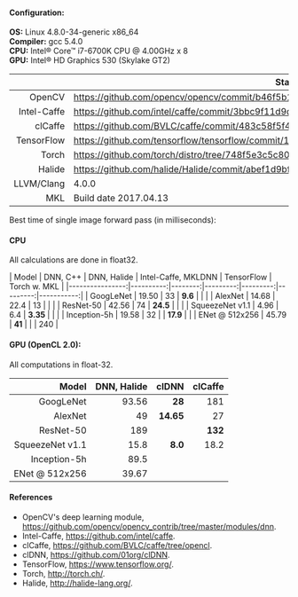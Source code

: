 #### Configuration:

 **OS:** Linux 4.8.0-34-generic x86_64  
 **Compiler:** gcc 5.4.0  
 **CPU:** Intel&reg; Core&trade; i7-6700K CPU @ 4.00GHz x 8  
 **GPU:** Intel&reg; HD Graphics 530 (Skylake GT2)

|            | State                                                                                   |
|-----------:|-----------------------------------------------------------------------------------------|
|     OpenCV | https://github.com/opencv/opencv/commit/b46f5b1b386663ea2df9ec70f65d1668cbf154d1        |
|Intel-Caffe | https://github.com/intel/caffe/commit/3bbc9f11d9dffbb96f8944ebb6303ecba48b4188          |
|    clCaffe | https://github.com/BVLC/caffe/commit/483c58f5f46b5959dc0a978882843713daae18f6           |
| TensorFlow | https://github.com/tensorflow/tensorflow/commit/1ec6ed51182adf8f1b03a3188c16cd8a45ca6c85|
|      Torch | https://github.com/torch/distro/tree/748f5e3c5c804eebf5715c0b47b1519d60ef4409           |
|     Halide | https://github.com/halide/Halide/commit/abef1d9bf6cb3f866393fa4c5f48726f728285ee        |
| LLVM/Clang | 4.0.0                                                                                   |
|        MKL | Build date 2017.04.13                                                                   |

Best time of single image forward pass (in milliseconds):

#### CPU
All calculations are done in float32.

| Model | DNN, C++ | DNN, Halide | Intel-Caffe, MKLDNN | TensorFlow | Torch w. MKL |
|----------------:|----------:|--------:|---------:|---------:|---------:|-----------:|
|       GoogLeNet |     19.50 |      33 |  **9.6** |          |          |
|         AlexNet |     14.68 |    22.4 |       13 |          |          |
|       ResNet-50 |     42.56 |      74 | **24.5** |          |          |
| SqueezeNet v1.1 |      4.96 |     6.4 | **3.35** |          |          |
|    Inception-5h |     19.58 |      32 |          | **17.9** |          |
|  ENet @ 512x256 |     45.79 |  **41** |          |          |      240 |

#### GPU (OpenCL 2.0): 
All computations in float-32.

|           Model | DNN, Halide|     clDNN | clCaffe |
|----------------:|------------:|----------:|-------------:|
|       GoogLeNet |  93.56 |    **28** |          181 |
|         AlexNet |     49 | **14.65** |           27 |
|       ResNet-50 |    189 |           |      **132** |
| SqueezeNet v1.1 |   15.8 |   **8.0** |         18.2 |
|    Inception-5h |   89.5 |           |              |
|  ENet @ 512x256 |  39.67 |           |              |

#### References
* OpenCV's deep learning module, https://github.com/opencv/opencv_contrib/tree/master/modules/dnn.
* Intel-Caffe, https://github.com/intel/caffe.
* clCaffe, https://github.com/BVLC/caffe/tree/opencl.
* clDNN, https://github.com/01org/clDNN.
* TensorFlow, https://www.tensorflow.org/.
* Torch, http://torch.ch/.
* Halide, http://halide-lang.org/.
